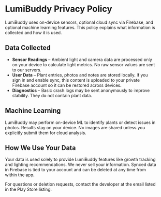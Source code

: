 # LumiBuddy Privacy Policy

LumiBuddy uses on-device sensors, optional cloud sync via Firebase, and optional machine learning
features. This policy explains what information is collected and how it is used.

## Data Collected

- **Sensor Readings** – Ambient light and camera data are processed only on your device to calculate
  light metrics. No raw sensor values are sent to our servers.
- **User Data** – Plant entries, photos and notes are stored locally. If you sign in and enable
  sync, this content is uploaded to your private Firebase account so it can be restored across
  devices.
- **Diagnostics** – Basic crash logs may be sent anonymously to improve stability. They do not
  contain plant data.

## Machine Learning

LumiBuddy may perform on-device ML to identify plants or detect issues in photos. Results stay on
your device. No images are shared unless you explicitly submit them for cloud analysis.

## How We Use Your Data

Your data is used solely to provide LumiBuddy features like growth tracking and lighting
recommendations. We never sell your information. Synced data in Firebase is tied to your account and
can be deleted at any time from within the app.

For questions or deletion requests, contact the developer at the email listed in the Play Store
listing.